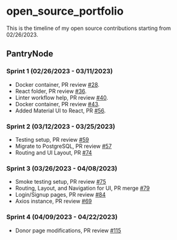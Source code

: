 # open_source_portfolio
This is the timeline of my open source contributions starting from 02/26/2023.

## PantryNode

### Sprint 1 (02/26/2023 - 03/11/2023)
- Docker container, PR review [#28](https://github.com/ChicoState/PantryNode/pull/28).
- React folder, PR review [#36](https://github.com/ChicoState/PantryNode/pull/36).
- Linter workflow help, PR review [#40](https://github.com/ChicoState/PantryNode/pull/40).
- Docker container, PR review [#43](https://github.com/ChicoState/PantryNode/pull/43).
- Added Material UI to React, PR [#56](https://github.com/ChicoState/PantryNode/pull/56).

### Sprint 2 (03/12/2023 - 03/25/2023)
- Testing setup, PR review [#59](https://github.com/ChicoState/PantryNode/pull/59#pullrequestreview-1338625018)
- Migrate to PostgreSQL, PR review [#57](https://github.com/ChicoState/PantryNode/pull/57)
- Routing and UI Layout, PR [#74](https://github.com/ChicoState/PantryNode/pull/74)

### Sprint 3 (03/26/2023 - 04/08/2023)
- Smoke testing setup, PR review [#75](https://github.com/ChicoState/PantryNode/pull/75)
- Routing, Layout, and Navigation for UI, PR merge [#79](https://github.com/ChicoState/PantryNode/pull/79)
- Login/Signup pages, PR review [#84](https://github.com/ChicoState/PantryNode/pull/84)
- Axios instance, PR review [#69](https://github.com/ChicoState/PantryNode/pull/69)

### Sprint 4 (04/09/2023 - 04/22/2023)
- Donor page modifications, PR review [#115](https://github.com/ChicoState/PantryNode/pull/115)
